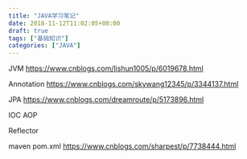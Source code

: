 ```yaml
---
title: "JAVA学习笔记"
date: 2018-11-12T11:02:05+08:00
draft: true
tags: ["基础知识"]
categories: ["JAVA"]
---
```


JVM https://www.cnblogs.com/lishun1005/p/6019678.html

Annotation https://www.cnblogs.com/skywang12345/p/3344137.html

JPA https://www.cnblogs.com/dreamroute/p/5173896.html

IOC AOP

Reflector

maven pom.xml https://www.cnblogs.com/sharpest/p/7738444.html
